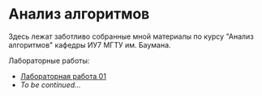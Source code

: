 # Анализ алгоритмов

Здесь лежат заботливо собранные мной материалы по курсу "Анализ алгоритмов"
кафедры ИУ7 МГТУ им. Баумана.

Лабораторные работы:

- [Лабораторная работа 01](lab-01)
- _To be continued..._
